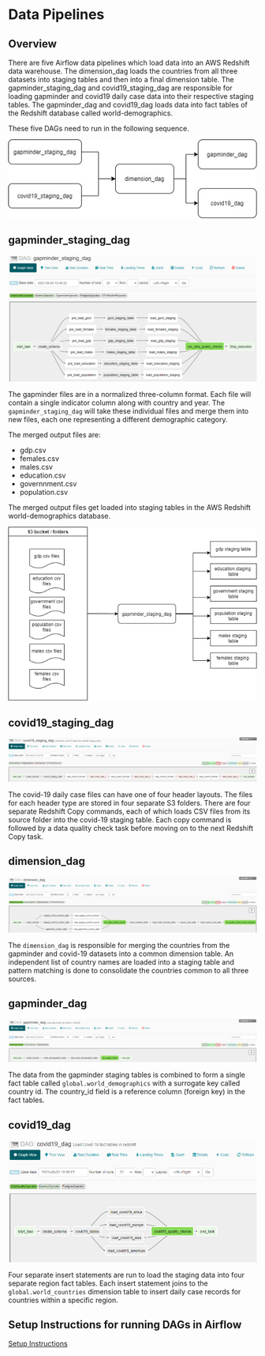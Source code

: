 # Data Pipelines

## Overview
There are five Airflow data pipelines which load data into an AWS Redshift data warehouse. The dimension_dag loads the countries from all three datasets into staging tables and then into a final dimension table.  The gapminder_staging_dag and covid19_staging_dag are responsible for loading gapminder and covid19 daily case data into their respective staging tables.  The gapminder_dag and covid19_dag loads data into fact tables of the Redshift database called world-demographics.

These five DAGs need to run in the following sequence.


![](images/Airflow%20DAGs.jpg)

## gapminder_staging_dag
![](images/gapminder_staging_dag.png)

The gapminder files are in a normalized three-column format. Each file will contain a single indicator column along with country and year. The `gapminder_staging_dag` will take these individual files and merge them into new files, each one representing a different demographic category.  

The merged output files are:

* gdp.csv
* females.csv
* males.csv
* education.csv
* governnment.csv
* population.csv

The merged output files get loaded into staging tables in the AWS Redshift world-demographics database.

![](images/Airflow%20DAGs-Page-2.jpg)

## covid19_staging_dag
![](images/covid19_staging_dag.png)

The covid-19 daily case files can have one of four header layouts. The files for each header
type are stored in four separate S3 folders. There are four separate Redshift Copy commands, each of which loads CSV files from its source folder into the covid-19 staging table.  Each copy command is followed by a data quality check task before moving on to the next Redshift Copy task.

## dimension_dag
![](images/dimension_dag.png)

The `dimension_dag` is responsible for merging the countries from the gapminder and covid-19 datasets into a common dimension table.  An independent list of country names are loaded into a staging table and pattern matching is done to consolidate the countries common to all three sources.

## gapminder_dag
![](images/gapminder_dag.png)

The data from the gapminder staging tables is combined to form a single fact table called 
`global.world_demographics` with a surrogate key called country id.  The country_id field is a 
reference column (foreign key) in the fact tables.

## covid19_dag
![](images/covid19_dag.png)

Four separate insert statements are run to load the staging data into four separate region fact tables. Each insert statement joins to the `global.world_countries` dimension table to insert daily case records for countries within a specific region.

## Setup Instructions for running DAGs in Airflow
<a href="Setup%20Instructions.md" target="_blank">Setup Instructions</a>



